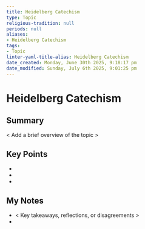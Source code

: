 ```yaml
---
title: Heidelberg Catechism
type: Topic
religious-tradition: null
periods: null
aliases:
- Heidelberg Catechism
tags:
- Topic
linter-yaml-title-alias: Heidelberg Catechism
date_created: Monday, June 30th 2025, 9:18:17 pm
date_modified: Sunday, July 6th 2025, 9:01:25 pm
---
```


# Heidelberg Catechism

## Summary
< Add a brief overview of the topic >

## Key Points
- 
- 
- 

## My Notes
- < Key takeaways, reflections, or disagreements >
- 